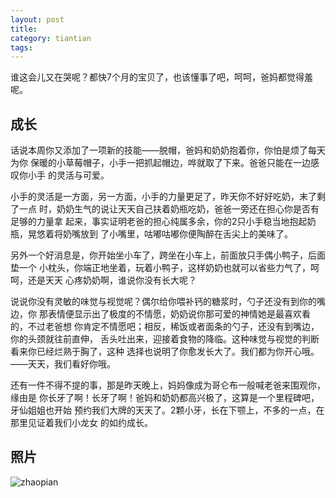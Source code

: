 ```yaml
---
layout: post
title: 
category: tiantian
tags: 
---
```


谁这会儿又在哭呢？都快7个月的宝贝了，也该懂事了吧，呵呵，爸妈都觉得羞呢。

## 成长

话说本周你又添加了一项新的技能——脱帽，爸妈和奶奶抱着你，你怕是烦了每天为你
保暖的小草莓帽子，小手一把抓起帽边，哗就取了下来。爸爸只能在一边感叹你小手
的灵活与可爱。

小手的灵活是一方面，另一方面，小手的力量更足了，昨天你不好好吃奶，末了剩了一点
时，奶奶生气的说让天天自己扶着奶瓶吃奶，爸爸一旁还在担心你是否有足够的力量拿
起来，事实证明老爸的担心纯属多余，你的2只小手稳当地抱起奶瓶，晃悠着将奶嘴放到
了小嘴里，咕嘟咕嘟你便陶醉在舌尖上的美味了。

另外一个好消息是，你开始坐小车了，跨坐在小车上，前面放只手偶小鸭子，后面垫一个
小枕头，你端正地坐着，玩着小鸭子，这样奶奶也就可以省些力气了，呵呵，还是天天
心疼奶奶啊，谁说你没有长大呢？

说说你没有灵敏的味觉与视觉呢？偶尔给你喂补钙的糖浆时，勺子还没有到你的嘴边，你
那表情便显示出了极度的不情愿，奶奶说你那可爱的神情她是最喜欢看的，不过老爸想
你肯定不情愿吧；相反，稀饭或者面条的勺子，还没有到嘴边，你的头颈就往前直伸，
舌头吐出来，迎接着食物的降临。这种味觉与视觉的判断看来你已经烂熟于胸了，这种
选择也说明了你愈发长大了。我们都为你开心哦。——天天，我们看好你哦。

还有一件不得不提的事，那是昨天晚上，妈妈像成为哥仑布一般喊老爸来围观你，缘由是
你长牙了啊！长牙了啊！爸妈和奶奶都高兴极了，这算是一个里程碑吧，牙仙姐姐也开始
预约我们大牌的天天了。2颗小牙，长在下颚上，不多的一点，在那里见证着我们小龙女
的如约成长。

## 照片

![zhaopian](/assets/images/tiantian-20130112.jpg)
